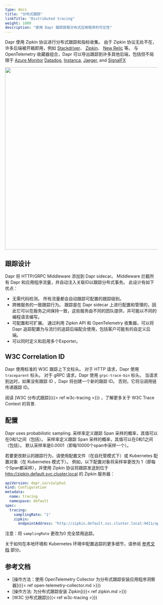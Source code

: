 ```yaml
---
type: docs
title: "分布式跟踪"
linkTitle: "Distributed tracing"
weight: 1000
description: "使用 Dapr 跟踪获取分布式应用程序的可见性"
---
```


Dapr 使用 Zipkin 协议进行分布式跟踪和指标收集。 由于 Zipkin 协议无处不在，许多后端被开箱即用，例如 [Stackdriver](https://cloud.google.com/stackdriver)、 [Zipkin](https://zipkin.io)、 [New Relic](https://newrelic.com) 等。 与 OpenTelemetry 收藏器组合，Dapr 可以导出跟踪到许多其他后端，包括但不局限于 [Azure Monitor](https://azure.microsoft.com/en-us/services/monitor/) [Datadog](https://www.datadoghq.com), [Instanca](https://www.instana.com), [Jaeger](https://www.jaegertracing.io/), and [SignalFX](https://www.signalfx.com/)

<img src="/images/tracing.png" width=600>

## 跟踪设计

Dapr 将 HTTP/GRPC Middleware 添加到 Dapr sidecar。 Middleware 拦截所有 Dapr 和应用程序流量，并自动注入关联ID以跟踪分布式事务。 此设计有如下优点：

* 无需代码检测。 所有流量都会自动跟踪可配置的跟踪级别。
* 跨微服务的一致跟踪行为。 跟踪是在 Dapr sidecar 上进行配置和管理的，因此它可以在服务之间保持一致，这些服务由不同的团队提供，并可能以不同的编程语言编写。
* 可配置和可扩展。 通过利用 Zipkin API 和 OpenTelemetry 收集器，可以将 Dapr 追踪配置为与流行的追踪后端配合使用，包括客户可能有的自定义后端。
* 可以同时定义和启用多个Exporter。

## W3C Correlation ID

Dapr 使用标准的 W3C 跟踪上下文标头。 对于 HTTP 请求，Dapr 使用 `traceparent` 标头。 对于 gRPC 请求，Dapr 使用 `grpc-trace-bin` 标头。   当请求到达时，如果没有跟踪 ID ，Dapr 将创建一个新的跟踪 ID。 否则，它将沿调用链传递跟踪 ID。

阅读 [W3C 分布式跟踪]({{< ref w3c-tracing >}}) ，了解更多关于 W3C Trace Context 的背景.

## 配置

Dapr uses probabilistic sampling. 采样率定义跟踪 Span 采样的概率，其值可以在0和1之间（包括）。 采样率定义跟踪 Span 采样的概率，其值可以在0和1之间（包括）。 默认采样率是0.0001（即每10000个span中采样一个）。

若要更改默认的跟踪行为，请使用配置文件（在自托管模式下）或 Kubernetes 配置对象（在 Kubernetes 模式下）。 例如，以下配置对象将采样率更改为 1（即每个Span都采样），并使用 Zipkin 协议将跟踪发送到位于 http://zipkin.default.svc.cluster.local 的 Zipkin 服务器：

```yaml
apiVersion: dapr.io/v1alpha1
kind: Configuration
metadata:
  name: tracing
  namespace: default
spec:
  tracing:
    samplingRate: "1"
    zipkin:
      endpointAddress: "http://zipkin.default.svc.cluster.local:9411/api/v2/spans"
```

注意：将 `samplingRate` 更改为0 完全禁用追踪。

关于如何在本地环境和 Kubernetes 环境中配置追踪的更多细节，请参阅 [参考文档](#references) 部分。

## 参考文档

- [操作方法：使用 OpenTelemetry Collector 为分布式跟踪安装应用程序洞察器]({{< ref open-telemetry-collector.md >}})
- [操作方法: 为分布式跟踪安装 Zipkin]({{< ref zipkin.md >}})
- [W3C 分布式跟踪]({{< ref w3c-tracing >}})
